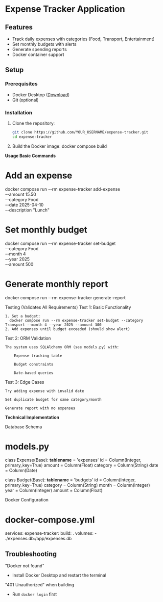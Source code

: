 # Expense Tracker Application

## Features
- Track daily expenses with categories (Food, Transport, Entertainment)
- Set monthly budgets with alerts
- Generate spending reports
- Docker container support

## Setup

### Prerequisites
- Docker Desktop ([Download](https://www.docker.com/products/docker-desktop))
- Git (optional)

### Installation
1. Clone the repository:
   ```bash
   git clone https://github.com/YOUR_USERNAME/expense-tracker.git
   cd expense-tracker

2. Build the Docker image:
  docker compose build



**Usage
Basic Commands**

# Add an expense
docker compose run --rm expense-tracker add-expense \
  --amount 15.50 \
  --category Food \
  --date 2025-04-10 \
  --description "Lunch"

# Set monthly budget
docker compose run --rm expense-tracker set-budget \
  --category Food \
  --month 4 \
  --year 2025 \
  --amount 500

# Generate monthly report
docker compose run --rm expense-tracker generate-report


Testing (Validates All Requirements)
Test 1: Basic Functionality

    1. Set a budget:
      docker compose run --rm expense-tracker set-budget --category Transport --month 4 --year 2025 --amount 300
    2. Add expenses until budget exceeded (should show alert)

Test 2: ORM Validation

    The system uses SQLAlchemy ORM (see models.py) with:

        Expense tracking table

        Budget constraints

        Date-based queries

Test 3: Edge Cases

    Try adding expense with invalid date

    Set duplicate budget for same category/month

    Generate report with no expenses

**Technical Implementation**

Database Schema

# models.py
class Expense(Base):
    __tablename__ = 'expenses'
    id = Column(Integer, primary_key=True)
    amount = Column(Float)
    category = Column(String)
    date = Column(Date)

class Budget(Base):
    __tablename__ = 'budgets'
    id = Column(Integer, primary_key=True)
    category = Column(String)
    month = Column(Integer)
    year = Column(Integer)
    amount = Column(Float)

Docker Configuration

# docker-compose.yml
services:
  expense-tracker:
    build: .
    volumes:
      - ./expenses.db:/app/expenses.db


## Troubleshooting

 "Docker not found"  
   - Install Docker Desktop and restart the terminal  

 "401 Unauthorized" when building  
   - Run `docker login` first  

